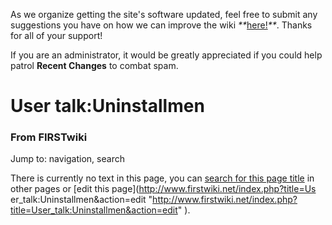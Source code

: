 As we organize getting the site's software updated, feel free to submit any
suggestions you have on how we can improve the wiki
_**_[here!](/index.php/User:Hallry/Suggestions "User:Hallry/Suggestions"
)_**_. Thanks for all of your support!

If you are an administrator, it would be greatly appreciated if you could help
patrol **Recent Changes** to combat spam.

# User talk:Uninstallmen

### From FIRSTwiki

Jump to: navigation, search

There is currently no text in this page, you can [search for this page
title](/index.php/Special:Search/Uninstallmen "Special:Search/Uninstallmen" )
in other pages or [edit this page](http://www.firstwiki.net/index.php?title=Us
er_talk:Uninstallmen&action=edit
"http://www.firstwiki.net/index.php?title=User_talk:Uninstallmen&action=edit"
).

